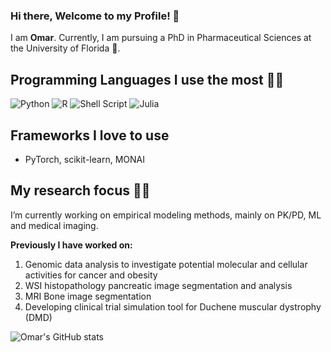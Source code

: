 ### Hi there, Welcome to my Profile! 👋

<!--
**OmarAshkar/OmarAshkar** is a ✨ _special_ ✨ repository because its `README.md` (this file) appears on your GitHub profile.
Here are some ideas to get you started:
-->

I am **Omar**. Currently, I am pursuing a PhD in Pharmaceutical Sciences at the University of Florida 🐊.


## Programming Languages I use the most 🧑‍💻

![Python](https://img.shields.io/badge/python-3670A0?style=for-the-badge&logo=python&logoColor=ffdd54) ![R](https://img.shields.io/badge/r-%23276DC3.svg?style=for-the-badge&logo=r&logoColor=white) ![Shell Script](https://img.shields.io/badge/shell_script-%23121011.svg?style=for-the-badge&logo=gnu-bash&logoColor=white) ![Julia](https://img.shields.io/badge/-Julia-9558B2?style=for-the-badge&logo=julia&logoColor=white) 

## Frameworks I love to use
- PyTorch, scikit-learn, MONAI

## My research focus 🧪🔬
I’m currently working on empirical modeling methods, mainly on PK/PD, ML and medical imaging.

**Previously I have worked on:**

1. Genomic data analysis to investigate potential molecular and cellular activities for cancer and obesity
2. WSI histopathology pancreatic image segmentation and analysis
3. MRI Bone image segmentation
4. Developing clinical trial simulation tool for Duchene muscular dystrophy (DMD)

<!--
<p align="right">
  <a href="https://www.researchgate.net/profile/Omar-Elashkar">
    <img src="static/img/gs_icon.svg" width="60" height="60"/>
  </a>
</p>

<!--
## My research interest 



## How I arrived at Pharmacometrics 
<!--
<div style="background-color: #222222; text-align:justify">


</div>

---

## Follow me on

<a href="https://www.linkedin.com/in/elashkar/">
  <img src="https://img.shields.io/badge/linkedin-%230077B5.svg?style=for-the-badge&logo=linkedin&logoColor=white" />
</a> <a href="https://twitter.com/o_elashkar">
  <img src="https://img.shields.io/badge/Twitter-%231DA1F2.svg?style=for-the-badge&logo=Twitter&logoColor=white" />
</a> </a> <a href="https://github.com/OmarAshkar">
  <img src="https://img.shields.io/badge/github-%23121011.svg?style=for-the-badge&logo=github&logoColor=white" />
</a> 


- 🔭 I’m currently working on population analysis ranging anywhere from PK/PD data to medical images. Most of the 

- 🌱 I’m currently learning ...
- 👯 I’m looking to collaborate on ...
- 🤔 I’m looking for help with ...
- 💬 Ask me about ...
- 📫 How to reach me: ...
- 😄 Pronouns: ...
- ⚡ Fun fact: ...
-->

![Omar's GitHub stats](https://github-readme-stats.vercel.app/api?username=OmarAshkar&show_icons=true&count_private=true)


